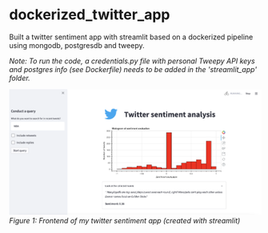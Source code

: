 # dockerized_twitter_app
Built a twitter sentiment app with streamlit based on a dockerized pipeline using  mongodb, postgresdb and tweepy.

_Note: To run the code, a credentials.py file with personal Tweepy API keys and postgres info (see Dockerfile) needs to be added in the 'streamlit_app' folder._

<img src="https://github.com/piwi3/dockerized_twitter_app/blob/main/images/twitter_sentiment_app.png"><br/>
_Figure 1: Frontend of my twitter sentiment app (created with streamlit)_
